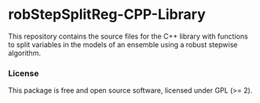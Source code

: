 # robStepSplitReg-CPP-Library
This repository contains the source files for the C++ library with functions to split variables in the models of an ensemble using a robust stepwise algorithm.

### License
This package is free and open source software, licensed under GPL (>= 2).
